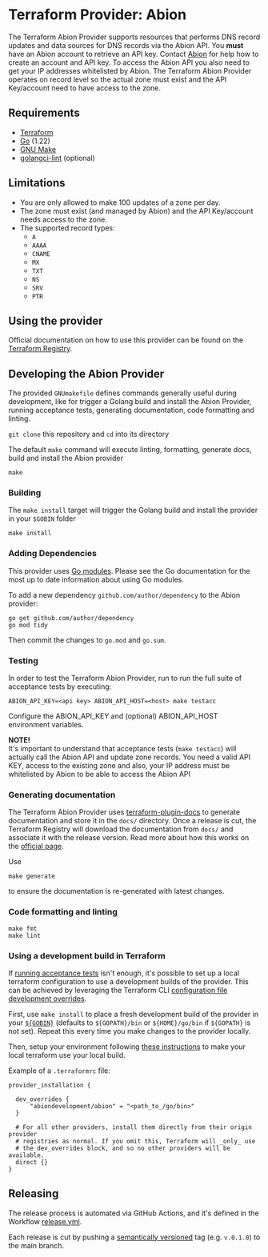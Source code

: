 # Terraform Provider: Abion

The Terraform Abion Provider supports resources that performs DNS record updates and data sources for DNS records via the Abion API.
You **must** have an Abion account to retrieve an API key. Contact [Abion](https://abion.com/) for help how to create an account and API key. To access 
the Abion API you also need to get your IP addresses whitelisted by Abion. The Terraform Abion Provider operates on record level so the actual zone
must exist and the API Key/account need to have access to the zone.  

## Requirements

* [Terraform](https://www.terraform.io/downloads)
* [Go](https://go.dev/doc/install) (1.22)
* [GNU Make](https://www.gnu.org/software/make/)
* [golangci-lint](https://golangci-lint.run/usage/install/#local-installation) (optional)

## Limitations

* You are only allowed to make 100 updates of a zone per day. 
* The zone must exist (and managed by Abion) and the API Key/account needs access to the zone. 
* The supported record types: 
  * `A`
  * `AAAA`
  * `CNAME`
  * `MX`
  * `TXT`
  * `NS`
  * `SRV` 
  * `PTR`


## Using the provider

Official documentation on how to use this provider can be found on the
[Terraform Registry](https://registry.terraform.io/providers/abiondevelopment/abion/latest/docs).

## Developing the Abion Provider

The provided `GNUmakefile` defines commands generally useful during development, like for trigger a Golang build and install the Abion Provider, 
running acceptance tests, generating documentation, code formatting and linting.

`git clone` this repository and `cd` into its directory

The default `make` command will execute linting, formatting, generate docs, build and install the Abion provider
```shell
make 
```

### Building

The `make install` target will trigger the Golang build and install the provider in your `$GOBIN` folder

```shell
make install 
```

### Adding Dependencies

This provider uses [Go modules](https://github.com/golang/go/wiki/Modules).
Please see the Go documentation for the most up to date information about using Go modules.

To add a new dependency `github.com/author/dependency` to the Abion provider:

```shell
go get github.com/author/dependency
go mod tidy
```

Then commit the changes to `go.mod` and `go.sum`.

### Testing

In order to test the Terraform Abion Provider, run to run the full suite of acceptance tests by executing:

```shell
ABION_API_KEY=<api key> ABION_API_HOST=<host> make testacc
```
Configure the ABION_API_KEY and (optional) ABION_API_HOST environment variables. 

**NOTE!**  
It's important to understand that acceptance tests (`make testacc`) will actually call the Abion API and update zone records. You need a valid API KEY, access to the existing zone and also, your IP address must be whitelisted by Abion to be able to access the Abion API

### Generating documentation

The Terraform Abion Provider uses [terraform-plugin-docs](https://github.com/hashicorp/terraform-plugin-docs/)
to generate documentation and store it in the `docs/` directory.
Once a release is cut, the Terraform Registry will download the documentation from `docs/`
and associate it with the release version. Read more about how this works on the
[official page](https://www.terraform.io/registry/providers/docs).

Use 
```shell
make generate
``` 
to ensure the documentation is re-generated with latest changes.

### Code formatting and linting
```shell
make fmt
make lint
````

### Using a development build in Terraform

If [running acceptance tests](#Testing) isn't enough, it's possible to set up a local terraform configuration
to use a development builds of the provider. This can be achieved by leveraging the Terraform CLI
[configuration file development overrides](https://www.terraform.io/cli/config/config-file#development-overrides-for-provider-developers).

First, use `make install` to place a fresh development build of the provider in your
[`${GOBIN}`](https://pkg.go.dev/cmd/go#hdr-Compile_and_install_packages_and_dependencies)
(defaults to `${GOPATH}/bin` or `${HOME}/go/bin` if `${GOPATH}` is not set). Repeat
this every time you make changes to the provider locally.

Then, setup your environment following [these instructions](https://www.terraform.io/plugin/debugging#terraform-cli-development-overrides)
to make your local terraform use your local build.

Example of a `.terraformrc` file:
```
provider_installation {

  dev_overrides {
      "abiondevelopment/abion" = "<path_to_/go/bin>"
  }

  # For all other providers, install them directly from their origin provider
  # registries as normal. If you omit this, Terraform will _only_ use
  # the dev_overrides block, and so no other providers will be available.
  direct {}
}
```

## Releasing

The release process is automated via GitHub Actions, and it's defined in the Workflow
[release.yml](./.github/workflows/release.yml).

Each release is cut by pushing a [semantically versioned](https://semver.org/) tag (e.g. `v.0.1.0`) to the main branch.
